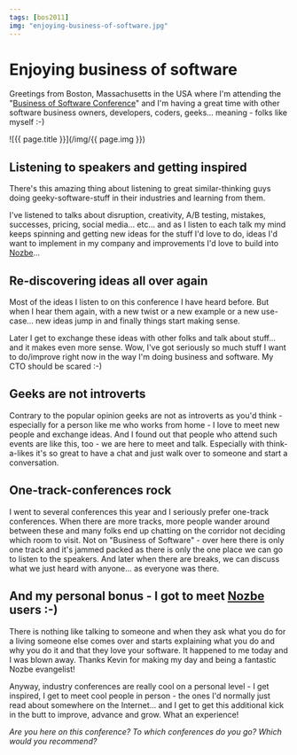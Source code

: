 ```yaml
---
tags: [bos2011]
img: "enjoying-business-of-software.jpg"
---
```


# Enjoying business of software


Greetings from Boston, Massachusetts in the USA where I'm attending the "[Business of Software Conference](http://www.businessofsoftware.org)" and I'm having a great time with other software business owners, developers, coders, geeks... meaning - folks like myself :-)

<!--More-->

![{{ page.title }}](/img/{{ page.img }})

## Listening to speakers and getting inspired

There's this amazing thing about listening to great similar-thinking guys doing geeky-software-stuff in their industries and learning from them.

I've listened to talks about disruption, creativity, A/B testing, mistakes, successes, pricing, social media... etc... and as I listen to each talk my mind keeps spinning and getting new ideas for the stuff I'd love to do, ideas I'd want to implement in my company and improvements I'd love to build into [Nozbe](http://www.nozbe.com/)...

## Re-discovering ideas all over again

Most of the ideas I listen to on this conference I have heard before. But when I hear them again, with a new twist or a new example or a new use-case... new ideas jump in and finally things start making sense.

Later I get to exchange these ideas with other folks and talk about stuff... and it makes even more sense. Wow, I've got seriously so much stuff I want to do/improve right now in the way I'm doing business and software. My CTO should be scared :-)

## Geeks are not introverts

Contrary to the popular opinion geeks are not as introverts as you'd think - especially for a person like me who works from home - I love to meet new people and exchange ideas. And I found out that people who attend such events are like this, too - we are here to meet and talk. Especially with think-a-likes it's so great to have a chat and just walk over to someone and start a conversation.

## One-track-conferences rock

I went to several conferences this year and I seriously prefer one-track conferences. When there are more tracks, more people wander around between these and many folks end up chatting on the corridor not deciding which room to visit. Not on "Business of Software" - over here there is only one track and it's jammed packed as there is only the one place we can go to listen to the speakers. And later when there are breaks, we can discuss what we just heard with anyone... as everyone was there.

## And my personal bonus - I got to meet [Nozbe](http://www.nozbe.com/) users :-)

There is nothing like talking to someone and when they ask what you do for a living someone else comes over and starts explaining what you do and why you do it and that they love your software. It happened to me today and I was blown away. Thanks Kevin for making my day and being a fantastic Nozbe evangelist!

Anyway, industry conferences are really cool on a personal level - I get inspired, I get to meet cool people in person - the ones I'd normally just read about somewhere on the Internet... and I get to get this additional kick in the butt to improve, advance and grow. What an experience!

_Are you here on this conference? To which conferences do you go? Which would you recommend?_

  
  
  
 

  



[n]: https://michael.gratis/nozbe
